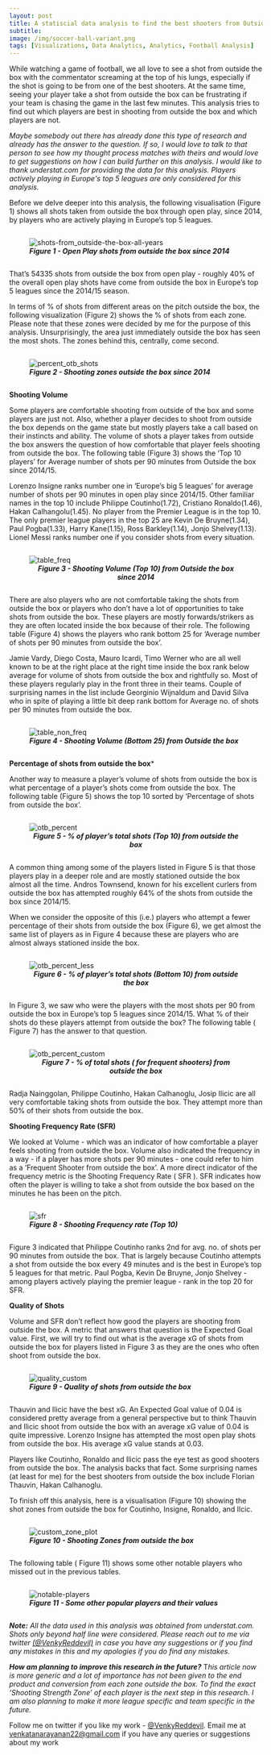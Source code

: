 ```yaml
---
layout: post
title: A statiscial data analysis to find the best shooters from Outside the box
subtitle: 
image: /img/soccer-ball-variant.png
tags: [Visualizations, Data Analytics, Analytics, Football Analysis]
---
```


While watching a game of football, we all love to see a shot from outside the box with the commentator screaming at the top of his lungs, especially if the shot is going to be from one of the best shooters. At the same time, seeing your player take a shot from outside the box can be frustrating if your team is chasing the game in the last few minutes. This analysis tries to find out which players are best in shooting from outside the box and which players are not.

*Maybe somebody out there has already done this type of research and already has the answer to the question. If so, I would love to talk to that person to see how my thought process matches with theirs and would love to get suggestions on how I can build further on this analysis. I would like to thank understat.com for providing the data for this analysis. Players actively playing in Europe's top 5 leagues are only considered for this analysis.*

Before we delve deeper into this analysis, the following visualisation (Figure 1) shows all shots taken from outside the box through open play, since 2014, by players who are actively playing in Europe’s top 5 leagues.

<figure style = "display: inline-block;">
  <img
  style = "vertical-align: top;"
  src="/img/otb_shooting/otb_plot.png"
  alt="shots-from_outside-the-box-all-years">
  <figcaption style = "text-align: center;">
  	<b>
  		<i>Figure 1 - Open Play shots from outside the box since 2014</i>
  	</b>
  </figcaption>
</figure>

That’s 54335 shots from outside the box from open play - roughly 40% of the overall open play shots have come from outside the box in Europe’s top 5 leagues since the 2014/15 season.

In terms of % of shots from different areas on the pitch outside the box, the following visualization (Figure 2) shows the % of shots from each zone. Please note that these zones were decided by me for the purpose of this analysis. Unsurprisingly, the area just immediately outside the box has seen the most shots. The zones behind this, centrally, come second.

<figure style = "display: inline-block;">
  <img
  style = "vertical-align: top;"
  src="/img/otb_shooting/zone_plot.png"
  alt="percent_otb_shots">
  <figcaption style = "text-align: center;">
  	<b>
  		<i>Figure 2 - Shooting zones outside the box since 2014</i>
  	</b>
  </figcaption>
</figure>

**Shooting Volume**

Some players are comfortable shooting from outside of the box and some players are just not. Also, whether a player decides to shoot from outside the box depends on the game state but mostly players take a call based on their instincts and ability. The volume of shots a player takes from outside the box answers the question of how comfortable that player feels  shooting from outside the box. The following table (Figure 3) shows the ‘Top 10 players’ for Average number of shots per 90 minutes from Outside the box since 2014/15.

Lorenzo Insigne ranks number one in ‘Europe’s big 5 leagues’ for average number of shots per 90 minutes in open play since 2014/15. Other familiar names in the top 10 include Philippe Coutinho(1.72), Cristiano Ronaldo(1.46), Hakan Calhangolu(1.45). No player from the Premier League is in the top 10. The only premier league players in the top 25 are Kevin De Bruyne(1.34), Paul Pogba(1.33), Harry Kane(1.15), Ross Barkley(1.14), Jonjo Shelvey(1.13). Lionel Messi ranks number one if you consider shots from every situation.

<figure style = "display: inline-block;">
  <img
  style = "vertical-align: top;"
  src="/img/otb_shooting/tableFreq.png"
  alt="table_freq">
  <figcaption style = "text-align: center;">
  	<b>
  		<i>Figure 3 - Shooting Volume (Top 10) from Outside the box since 2014</i>
  	</b>
  </figcaption>
</figure>

There are also players who are not comfortable taking the shots from outside the box or players who don’t have a lot of opportunities to take shots from outside the box. These players are mostly forwards/strikers as they are often located inside the box because of their role. The following table (Figure 4) shows the players who rank bottom 25 for ‘Average number of shots per 90 minutes from outside the box’.

Jamie Vardy, Diego Costa, Mauro Icardi, Timo Werner who are all well known to be at the right place at the right time inside the box rank below average for volume of shots from outside the box and rightfully so. Most of these players regularly play in the front three in their teams.
Couple of surprising names in the list include Georginio Wijnaldum and David Silva who in spite of playing a little bit deep rank bottom for Average no. of shots per 90 minutes from outside the box.

<figure style = "display: inline-block;">
  <img
  style = "vertical-align: top;"
  src="/img/otb_shooting/tableNonFreq.png"
  alt="table_non_freq">
  <figcaption style = "text-align: center;">
  	<b>
  		<i>Figure 4 - Shooting Volume (Bottom 25) from Outside the box</i>
  	</b>
  </figcaption>
</figure>

**Percentage of shots from outside the box***

Another way to measure a player’s volume of shots from outside the box is what percentage of a player’s shots come from outside the box. The following table (Figure 5) shows the top 10 sorted by ‘Percentage of shots from outside the box’.

<figure style = "display: inline-block;">
  <img
  style = "vertical-align: top;"
  src="/img/otb_shooting/otb_percent.png"
  alt="otb_percent">
  <figcaption style = "text-align: center;">
  	<b>
  		<i>Figure 5 - % of player’s total shots (Top 10) from outside the box</i>
  	</b>
  </figcaption>
</figure>

A common thing among some of the players listed in Figure 5 is that those players play in a deeper role and are mostly stationed outside the box almost all the time.  Andros Townsend, known for his excellent curlers from outside the box has attempted roughly 64% of the shots from outside the box since 2014/15.

When we consider the opposite of this (i.e.) players who attempt a fewer percentage of their shots from outside the box (Figure 6), we get almost the same list of players as in Figure 4 because these are players who are almost always stationed inside the box.

<figure style = "display: inline-block;">
  <img
  style = "vertical-align: top;"
  src="/img/otb_shooting/otb_percent_less.png"
  alt="otb_percent_less">
  <figcaption style = "text-align: center;">
  	<b>
  		<i>Figure 6 - % of player’s total shots (Bottom 10) from outside the box</i>
  	</b>
  </figcaption>
</figure>

In Figure 3, we saw who were the players with the most shots per 90 from outside the box in Europe’s top 5 leagues since 2014/15. What % of their shots do these players attempt from outside the box? The following table ( Figure 7) has the answer to that question.


<figure style = "display: inline-block;">
  <img
  style = "vertical-align: top;"
  src="/img/otb_shooting/otb_percent_custom.png"
  alt="otb_percent_custom">
  <figcaption style = "text-align: center;">
  	<b>
  		<i>Figure 7 - % of total shots ( for frequent shooters) from outside the box</i>
  	</b>
  </figcaption>
</figure>

Radja Nainggolan, Philippe Coutinho, Hakan Calhanoglu, Josip Ilicic are all very comfortable taking shots from outside the box. They attempt more than 50% of their shots from outside the box.

**Shooting Frequency Rate (SFR)**

We looked at Volume - which was an indicator of how comfortable a player feels shooting from outside the box. Volume also indicated the frequency in a way - if a player has more shots per 90 minutes - one could refer to him as a ‘Frequent Shooter from outside the box’. A more direct indicator of the frequency metric is the Shooting Frequency Rate ( SFR ). SFR indicates how often the player is willing to take a shot from outside the box based on the minutes he has been on the pitch.

<figure style = "display: inline-block;">
  <img
  style = "vertical-align: top;"
  src="/img/otb_shooting/sfr_best.png"
  alt="sfr">
  <figcaption style = "text-align: center;">
  	<b>
  		<i>Figure 8 - Shooting Frequency rate (Top 10)</i>
  	</b>
  </figcaption>
</figure>

Figure 3 indicated that Philippe Coutinho ranks 2nd for avg. no. of shots per 90 minutes from outside the box. That is largely because Coutinho attempts a shot from outside the box every 49 minutes and is the best in Europe’s top 5 leagues for that metric. Paul Pogba, Kevin De Bruyne, Jonjo Shelvey - among players actively playing the premier league - rank in the top 20 for SFR.

**Quality of Shots**

Volume and SFR don’t reflect how good the players are shooting from outside the box. A metric that answers that question is the Expected Goal value. First, we will try to find out what is the average xG of shots from outside the box for players listed in Figure 3 as they are the ones who often shoot from outside the box.

<figure style = "display: inline-block;">
  <img
  style = "vertical-align: top;"
  src="/img/otb_shooting/quality_custom.png"
  alt="quality_custom">
  <figcaption style = "text-align: center;">
  	<b>
  		<i>Figure 9 - Quality of shots from outside the box</i>
  	</b>
  </figcaption>
</figure>

Thauvin and Ilicic have the best xG. An Expected Goal value of 0.04 is considered pretty average from a general perspective but to think Thauvin and Ilicic shoot from outside the box with an average xG value of 0.04 is quite impressive. Lorenzo Insigne has attempted the most open play shots from outside the box. His average xG value stands at 0.03.

Players like Coutinho, Ronaldo and Ilicic pass the eye test as good shooters from outside the box. The analysis backs that fact. Some surprising names (at least for me) for the best shooters from outside the box include Florian Thauvin, Hakan Calhanoglu. 

To finish off this analysis, here is a visualisation (Figure 10) showing the shot zones from outside the box for Coutinho, Insigne, Ronaldo, and Ilcic.

<figure style = "display: inline-block;">
  <img
  style = "vertical-align: top;"
  src="/img/otb_shooting/custom_zone_plot.png"
  alt="custom_zone_plot">
  <figcaption style = "text-align: center;">
  	<b>
  		<i>Figure 10 - Shooting Zones from outside the box</i>
  	</b>
  </figcaption>
</figure>

The following table ( Figure 11) shows some other notable players who missed out in the previous tables.

<figure style = "display: inline-block;">
  <img
  style = "vertical-align: top;"
  src="/img/otb_shooting/notable_players.png"
  alt="notable-players">
  <figcaption style = "text-align: center;">
    <b>
      <i>Figure 11 - Some other popular players and their values</i>
    </b>
  </figcaption>
</figure>

***Note:*** *All the data used in this analysis was obtained from understat.com. Shots only beyond half line were considered. Please reach out to me via twitter [(@VenkyReddevil)](https://twitter.com/VenkyReddevil) in case you have any suggestions or if you find any mistakes in this and my apologies if you do find any mistakes.*

***How am planning to improve this research in the future?***
T*his article now is more generic and a lot of importance has not been given to the end product and conversion from each zone outside the box. To find the exact ‘Shooting Strength Zone’ of each player is the next step in this research. I am also planning to make it more league specific and team specific in the future.*

Follow me on twitter if you like my work - [@VenkyReddevil](https://twitter.com/VenkyReddevil). Email me at venkatanarayanan22@gmail.com if you have any queries or suggestions about my work





